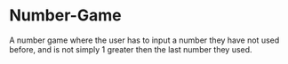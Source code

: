 # Number-Game
A number game where the user has to input a number they have not used before, and is not simply 1 greater then the last number they used.
